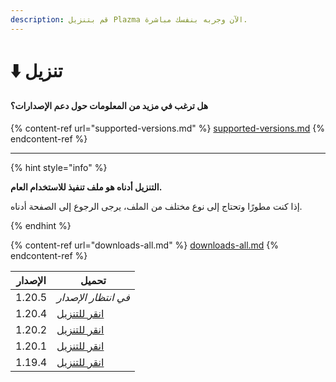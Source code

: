 ```yaml
---
description: قم بتنزيل Plazma الآن وجربه بنفسك مباشرة.
---
```


# ⬇️ تنزيل

#### هل ترغب في مزيد من المعلومات حول دعم الإصدارات؟

{% content-ref url="supported-versions.md" %}
[supported-versions.md](supported-versions.md)
{% endcontent-ref %}

***

{% hint style="info" %}

**التنزيل أدناه هو ملف تنفيذ للاستخدام العام.**

إذا كنت مطورًا وتحتاج إلى نوع مختلف من الملف، يرجى الرجوع إلى الصفحة أدناه.

{% endhint %}

{% content-ref url="downloads-all.md" %}
[downloads-all.md](downloads-all.md)
{% endcontent-ref %}

<table data-view="cards">
    <thead>
        <tr>
            <th>الإصدار</th>
            <th>تحميل</th>
        </tr>
    </thead>
    <tbody>
        <tr>
            <td>1.20.5</td>
            <td><em>في انتظار الإصدار</em></td>
        </tr>
        <tr>
            <td>1.20.4</td>
            <td><a href="https://github.com/PlazmaMC/Plazma/releases/download/build/1.20.4/latest/plazma-paperclip-1.20.4-R0.1-SNAPSHOT-reobf.jar">انقر للتنزيل</a></td>
        </tr>
        <tr>
            <td>1.20.2</td>
            <td><a href="https://github.com/PlazmaMC/Plazma/releases/download/build/1.20.2/latest/plazma-paperclip-1.20.2-R0.1-SNAPSHOT-reobf.jar">انقر للتنزيل</a></td>
        </tr>
        <tr>
            <td>1.20.1</td>
            <td><a href="https://github.com/PlazmaMC/Plazma/releases/download/build/1.20.1/latest/plazma-paperclip-1.20.1-R0.1-SNAPSHOT-reobf.jar">انقر للتنزيل</a></td>
        </tr>
        <tr>
            <td>1.19.4</td>
            <td><a href="https://github.com/PlazmaMC/Plazma/releases/download/build/1.19.4/latest/plazma-paperclip-1.19.4-R0.1-SNAPSHOT-reobf.jar">انقر للتنزيل</a></td>
        </tr>
    </tbody>
</table>
